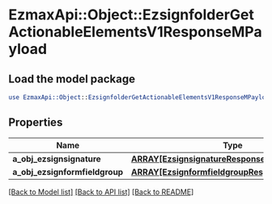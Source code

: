 # EzmaxApi::Object::EzsignfolderGetActionableElementsV1ResponseMPayload

## Load the model package
```perl
use EzmaxApi::Object::EzsignfolderGetActionableElementsV1ResponseMPayload;
```

## Properties
Name | Type | Description | Notes
------------ | ------------- | ------------- | -------------
**a_obj_ezsignsignature** | [**ARRAY[EzsignsignatureResponseCompound]**](EzsignsignatureResponseCompound.md) |  | 
**a_obj_ezsignformfieldgroup** | [**ARRAY[EzsignformfieldgroupResponseCompound]**](EzsignformfieldgroupResponseCompound.md) |  | 

[[Back to Model list]](../README.md#documentation-for-models) [[Back to API list]](../README.md#documentation-for-api-endpoints) [[Back to README]](../README.md)


